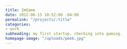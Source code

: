 ```yaml
---
title: ImGame
date: 2012-06-15 10:52:00 -04:00
permalink: "/projects/:title"
categories:
- work
subheading: my first startup. checking into gaming.
homepage-image: "/uploads/peek.jpg"
---
```


